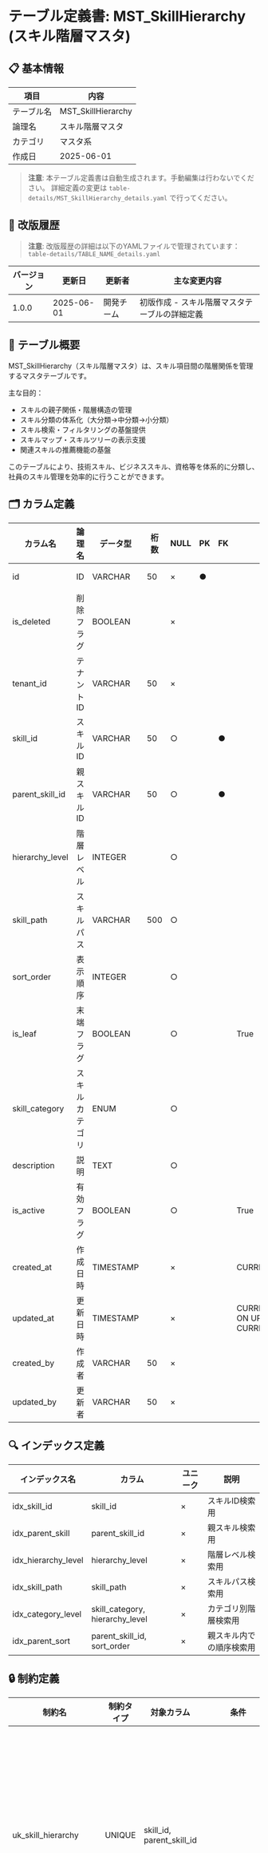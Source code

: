 # テーブル定義書: MST_SkillHierarchy (スキル階層マスタ)

## 📋 基本情報

| 項目 | 内容 |
|------|------|
| テーブル名 | MST_SkillHierarchy |
| 論理名 | スキル階層マスタ |
| カテゴリ | マスタ系 |
| 作成日 | 2025-06-01 |

> **注意**: 本テーブル定義書は自動生成されます。手動編集は行わないでください。
> 詳細定義の変更は `table-details/MST_SkillHierarchy_details.yaml` で行ってください。


## 📝 改版履歴

> **注意**: 改版履歴の詳細は以下のYAMLファイルで管理されています：
> `table-details/TABLE_NAME_details.yaml`

| バージョン | 更新日 | 更新者 | 主な変更内容 |
|------------|--------|--------|-------------|
| 1.0.0 | 2025-06-01 | 開発チーム | 初版作成 - スキル階層マスタテーブルの詳細定義 |


## 📝 テーブル概要

MST_SkillHierarchy（スキル階層マスタ）は、スキル項目間の階層関係を管理するマスタテーブルです。

主な目的：
- スキルの親子関係・階層構造の管理
- スキル分類の体系化（大分類→中分類→小分類）
- スキル検索・フィルタリングの基盤提供
- スキルマップ・スキルツリーの表示支援
- 関連スキルの推薦機能の基盤

このテーブルにより、技術スキル、ビジネススキル、資格等を体系的に分類し、
社員のスキル管理を効率的に行うことができます。


## 🗂️ カラム定義

| カラム名 | 論理名 | データ型 | 桁数 | NULL | PK | FK | デフォルト | 説明 |
|----------|--------|----------|------|------|----|----|------------|------|
| id | ID | VARCHAR | 50 | × | ● |  |  | プライマリキー（UUID） |
| is_deleted | 削除フラグ | BOOLEAN |  | × |  |  |  | 論理削除フラグ |
| tenant_id | テナントID | VARCHAR | 50 | × |  |  |  | マルチテナント識別子 |
| skill_id | スキルID | VARCHAR | 50 | ○ |  | ● |  | スキル項目のID（MST_SkillItemへの外部キー） |
| parent_skill_id | 親スキルID | VARCHAR | 50 | ○ |  | ● |  | 親スキルのID（MST_SkillHierarchyへの自己参照外部キー、NULLの場合はルートスキル） |
| hierarchy_level | 階層レベル | INTEGER |  | ○ |  |  |  | 階層の深さ（1:大分類、2:中分類、3:小分類、最大5階層まで） |
| skill_path | スキルパス | VARCHAR | 500 | ○ |  |  |  | ルートからのスキルパス（例：/技術スキル/プログラミング/Java） |
| sort_order | 表示順序 | INTEGER |  | ○ |  |  |  | 同一階層内での表示順序 |
| is_leaf | 末端フラグ | BOOLEAN |  | ○ |  |  | True | 末端ノード（子を持たない）かどうか |
| skill_category | スキルカテゴリ | ENUM |  | ○ |  |  |  | スキルの大分類（TECHNICAL:技術、BUSINESS:ビジネス、CERTIFICATION:資格、SOFT:ソフトスキル） |
| description | 説明 | TEXT |  | ○ |  |  |  | スキル階層の詳細説明 |
| is_active | 有効フラグ | BOOLEAN |  | ○ |  |  | True | 階層が有効かどうか |
| created_at | 作成日時 | TIMESTAMP |  | × |  |  | CURRENT_TIMESTAMP | レコード作成日時 |
| updated_at | 更新日時 | TIMESTAMP |  | × |  |  | CURRENT_TIMESTAMP ON UPDATE CURRENT_TIMESTAMP | レコード更新日時 |
| created_by | 作成者 | VARCHAR | 50 | × |  |  |  | レコード作成者のユーザーID |
| updated_by | 更新者 | VARCHAR | 50 | × |  |  |  | レコード更新者のユーザーID |

## 🔍 インデックス定義

| インデックス名 | カラム | ユニーク | 説明 |
|----------------|--------|----------|------|
| idx_skill_id | skill_id | × | スキルID検索用 |
| idx_parent_skill | parent_skill_id | × | 親スキル検索用 |
| idx_hierarchy_level | hierarchy_level | × | 階層レベル検索用 |
| idx_skill_path | skill_path | × | スキルパス検索用 |
| idx_category_level | skill_category, hierarchy_level | × | カテゴリ別階層検索用 |
| idx_parent_sort | parent_skill_id, sort_order | × | 親スキル内での順序検索用 |

## 🔒 制約定義

| 制約名 | 制約タイプ | 対象カラム | 条件 | 説明 |
|--------|------------|------------|------|------|
| uk_skill_hierarchy | UNIQUE | skill_id, parent_skill_id |  | スキルと親スキルの組み合わせ一意制約 |
| chk_hierarchy_level | CHECK |  | hierarchy_level >= 1 AND hierarchy_level <= 5 | 階層レベル範囲チェック制約 |
| chk_skill_category | CHECK |  | skill_category IN ('TECHNICAL', 'BUSINESS', 'CERTIFICATION', 'SOFT') | スキルカテゴリ値チェック制約 |
| chk_no_self_reference | CHECK |  | skill_id != parent_skill_id | 自己参照防止制約 |

## 🔗 外部キー関係

| 外部キー名 | カラム | 参照テーブル | 参照カラム | 更新時 | 削除時 | 説明 |
|------------|--------|--------------|------------|--------|--------|------|
| fk_hierarchy_skill | skill_id | MST_SkillItem | id | CASCADE | CASCADE | スキル項目への外部キー |
| fk_hierarchy_parent | parent_skill_id | MST_SkillHierarchy | skill_id | CASCADE | CASCADE | 親スキルへの自己参照外部キー |

## 📊 サンプルデータ

```json
[
  {
    "skill_id": "SKILL_TECH_001",
    "parent_skill_id": null,
    "hierarchy_level": 1,
    "skill_path": "/技術スキル",
    "sort_order": 1,
    "is_leaf": false,
    "skill_category": "TECHNICAL",
    "description": "技術系スキルの大分類",
    "is_active": true
  },
  {
    "skill_id": "SKILL_PROG_001",
    "parent_skill_id": "SKILL_TECH_001",
    "hierarchy_level": 2,
    "skill_path": "/技術スキル/プログラミング",
    "sort_order": 1,
    "is_leaf": false,
    "skill_category": "TECHNICAL",
    "description": "プログラミング言語・技術",
    "is_active": true
  },
  {
    "skill_id": "SKILL_JAVA_001",
    "parent_skill_id": "SKILL_PROG_001",
    "hierarchy_level": 3,
    "skill_path": "/技術スキル/プログラミング/Java",
    "sort_order": 1,
    "is_leaf": true,
    "skill_category": "TECHNICAL",
    "description": "Java言語でのプログラミングスキル",
    "is_active": true
  }
]
```

## 📌 特記事項

- 階層の最大深度は5階層まで制限
- 循環参照を防ぐため、自己参照チェック制約を設定
- スキルパスは検索・表示用に事前計算して格納
- is_leafフラグは子ノード追加時に自動更新
- 論理削除は is_active フラグで管理
- 階層変更時は関連する子ノードのパス更新が必要

## 📋 業務ルール

- ルートスキル（parent_skill_id = NULL）は各カテゴリに1つまで
- 階層レベルは親の階層レベル + 1 である必要がある
- スキルパスは親のパス + '/' + 自スキル名で構成
- 子ノードが存在する場合、is_leaf = false に自動更新
- 階層削除時は子ノードも含めて論理削除
- 同一親内での表示順序は重複可能だが、連番推奨
- スキルカテゴリは階層全体で統一する必要がある
